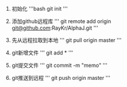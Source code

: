 1. 初始化
'''bash
git init
'''

2. 添加github远程库
'''
git remote add origin git@github.com:RayKr/AlphaJ.git
'''

3. 先从远程拉取到本地
'''
git pull origin master
'''

4. git新增文件
'''
git add *
'''

5. git提交文件
'''
git commit -m "memo"
'''

6. git推送到远程
'''
git push origin master
'''
